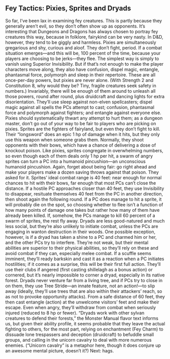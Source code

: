 ## Fey Tactics: Pixies, Sprites and Dryads

So far, I’ve been lax in examining fey creatures. This is partly because they generally aren’t evil, so they don’t often show up as opponents. It’s interesting that Dungeons and Dragons has always chosen to portray fey creatures this way, because in folklore, fairykind can be very nasty. In D&D, however, they tend to be giggly and harmless.
Pixies are simultaneously gregarious and shy, curious and aloof. They don’t fight, period. If a combat situation emerges—and this will be, 100 percent of the time, because your players are choosing to be jerks—they flee. The simplest way is simply to vanish using Superior Invisibility. But if that’s not enough to make the player characters move along, they also have confusion, dispel magic, entangle, phantasmal force, polymorph and sleep in their repertoire. These are all once-per-day powers, but pixies are never alone. (With Strength 2 and Constitution 8, why would they be? Tiny, fragile creatures seek safety in numbers.) Invariably, there will be enough of them around to unleash all those powers, round after round, plus druidcraft and dancing lights for extra disorientation. They’ll use sleep against non-elven spellcasters; dispel magic against all spells the PCs attempt to cast; confusion, phantasmal force and polymorph against fighters; and entangle against everyone else. Pixies should systematically thwart any attempt to hurt them; as a dungeon master, don’t go out of your way to be fair to players who are picking on pixies.
Sprites are the fighters of fairyland, but even they don’t fight to kill. Their “longsword” does an epic 1 hp of damage when it hits, but they only use this weapon when someone grabs them. Normally, they shoot opponents with their bows, which have a chance of delivering a dose of knockout poison. Like pixies, sprites congregate in overwhelming numbers, so even though each of them deals only 1 hp per hit, a swarm of angry sprites can turn a PC into a humanoid pincushion—an unconscious humanoid pincushion. Again, forget about being fair: go right ahead and make your players make a dozen saving throws against that poison. They asked for it.
Sprites’ ideal combat range is 40 feet: near enough for normal chances to hit with their bows, far enough that most PCs can’t close the distance. If a hostile PC approaches closer than 40 feet, they use Invisibility to disappear, resituate themselves 40 feet from the PC in another direction, then shoot again the following round.
If a PC does manage to hit a sprite, it will probably die on the spot, so choosing whether to flee isn’t a function of how many points of damage one takes but rather how many of them have already been killed. If, somehow, the PCs manage to kill 60 percent of a swarm of sprites, the rest fly away.
Dryads are less good-natured and much less social, but they’re also unlikely to initiate combat, unless the PCs are engaging in wanton destruction in their woods. One possible exception, however, is if a dryad has taken a shine to a PC and charmed him or her, and the other PCs try to interfere.
They’re not weak, but their mental abilities are superior to their physical abilities, so they’ll rely on these and avoid combat if they can, especially melee combat. If a scuffle seems imminent, they’ll ready barkskin and cast it as a reaction when a PC initiates hostilities; if it comes as a surprise, this will be their first full action. They’ll use their clubs if angered (first casting shillelagh as a bonus action) or cornered, but it’s nearly impossible to corner a dryad, especially in its native forest. Dryads never venture far from a living tree, and if PCs try to close in on them, they use Tree Stride—an innate feature, not an action!—to slip away (ideally, they’ll use trees that are also within their attackers’ reach, so as not to provoke opportunity attacks). From a safe distance of 60 feet, they then cast entangle (action) at the unwelcome visitors’ feet and make their escape. Even when angry, they’ll withdraw from combat when seriously injured (reduced to 8 hp or fewer).
“Dryads work with other sylvan creatures to defend their forests,” the Monster Manual flavor text informs us, but given their ability profile, it seems probable that they leave the actual fighting to others, for the most part, relying on enchantment (Fey Charm) to dissuade lone trespassers and deception (druidcraft) to befuddle small groups, and calling in the unicorn cavalry to deal with more numerous enemies. (“Unicorn cavalry” is a metaphor here, though it does conjure up an awesome mental picture, doesn’t it?)
Next: hags.
